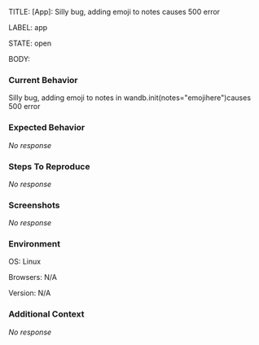 TITLE:
[App]: Silly bug, adding emoji to notes causes 500 error

LABEL:
app

STATE:
open

BODY:
### Current Behavior

Silly bug, adding emoji to notes in wandb.init(notes="emojihere")causes 500 error

### Expected Behavior

_No response_

### Steps To Reproduce

_No response_

### Screenshots

_No response_

### Environment

OS: Linux

Browsers: N/A

Version: N/A


### Additional Context

_No response_

